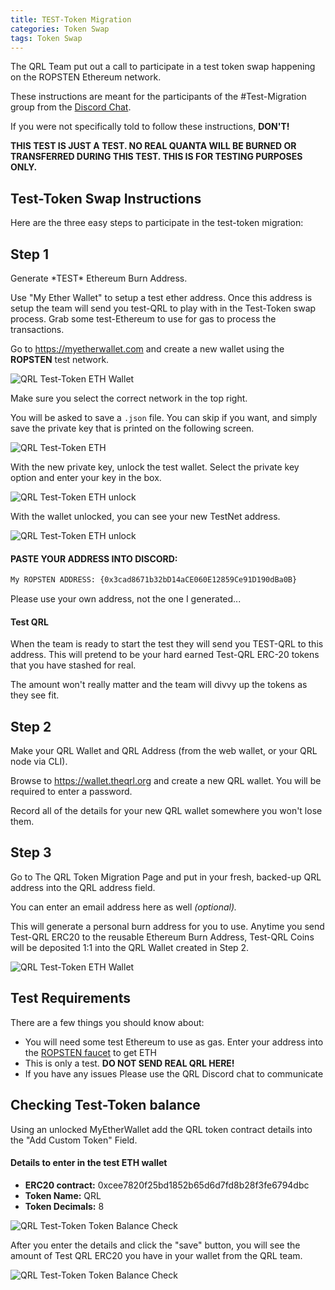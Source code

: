 ```yaml
---
title: TEST-Token Migration
categories: Token Swap
tags: Token Swap
---
```



The QRL Team put out a call to participate in a test token swap happening on the ROPSTEN Ethereum network.

These instructions are meant for the participants of the #Test-Migration group from the <a href="https://discord.gg/E9PWvbG" target="_blank">Discord Chat</a>. 

If you were not specifically told to follow these instructions, **DON'T!**

**THIS TEST IS JUST A TEST. NO REAL QUANTA WILL BE BURNED OR TRANSFERRED DURING THIS TEST. THIS IS FOR TESTING PURPOSES ONLY.**




## Test-Token Swap Instructions

Here are the three easy steps to participate in the test-token migration:

## Step 1

Generate \*TEST\* Ethereum Burn Address.

Use "My Ether Wallet" to setup a test ether address. Once this address is setup the team will send you test-QRL to play with in the Test-Token swap process. Grab some test-Ethereum to use for gas to process the transactions.

Go to <a href="https://myetherwallet.com" target="_blank" >https://myetherwallet.com </a> and create a new wallet using the **ROPSTEN** test network.

![QRL Test-Token ETH Wallet](/assets/tokenswap/test/MEW-Testnet.png)

Make sure you select the correct network in the top right.

You will be asked to save a `.json` file. You can skip if you want, and simply save the private key that is printed on the following screen.


![QRL Test-Token ETH](/assets/tokenswap/test/MEW-KEY.png)


With the new private key, unlock the test wallet. Select the private key option and enter your key in the box.


![QRL Test-Token ETH unlock](/assets/tokenswap/test/MEW-unlock.png)

With the wallet unlocked, you can see your new TestNet address. 

![QRL Test-Token ETH unlock](/assets/tokenswap/test/MEW-unlock.png)


#### PASTE YOUR ADDRESS INTO DISCORD:

```bash
My ROPSTEN ADDRESS: {0x3cad8671b32bD14aCE060E12859Ce91D190dBa0B}
```

Please use your own address, not the one I generated...

#### Test QRL

When the team is ready to start the test they will send you TEST-QRL to this address. This will pretend to be your hard earned Test-QRL ERC-20 tokens that you have stashed for real. 

The amount won't really matter and the team will divvy up the tokens as they see fit.


## Step 2 

Make your QRL Wallet and QRL Address (from the web wallet, or your QRL node via CLI).

Browse to <a href="https://wallet.theqrl.org" target="_blank">https://wallet.theqrl.org</a> and create a new QRL wallet. You will be required to enter a password.

Record all of the details for your new QRL wallet somewhere you won't lose them.



## Step 3

Go to The QRL Token Migration Page and put in your fresh, backed-up QRL address into the QRL address field.

You can enter an email address here as well *(optional).*

This will generate a personal burn address for you to use. Anytime you send Test-QRL ERC20 to the reusable Ethereum Burn Address, Test-QRL Coins will be deposited 1:1 into the QRL Wallet created in Step 2.

![QRL Test-Token ETH Wallet](/assets/tokenswap/test/tokenSwap.png)


## Test Requirements

There are a few things you should know about:

* You will need some test Ethereum to use as gas. Enter your address into the <a href="https://faucet.bitfwd.xyz" target="_blank">ROPSTEN faucet</a> to get ETH
* This is only a test. **DO NOT SEND REAL QRL HERE!**
* If you have any issues Please use the QRL Discord chat to communicate 


## Checking Test-Token balance

 Using an unlocked MyEtherWallet add the QRL token contract details into the "Add Custom Token" Field.

#### Details to enter in the test ETH wallet 
 * **ERC20 contract:**  0xcee7820f25bd1852b65d6d7fd8b28f3fe6794dbc
 * **Token Name:** QRL
 * **Token Decimals:** 8

![QRL Test-Token Token Balance Check](/assets/tokenswap/test/MEW-AddToken.png)


After you enter the details and click the "save" button, you will see the amount of Test QRL ERC20 you have in your wallet from the QRL team.

![QRL Test-Token Token Balance Check](/assets/tokenswap/test/MEW-QRL.png)

